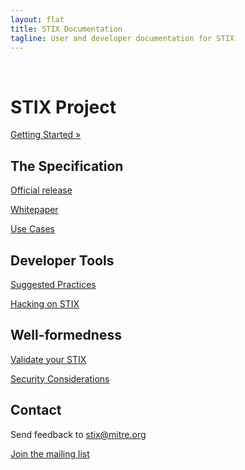 ```yaml
---
layout: flat
title: STIX Documentation
tagline: User and developer documentation for STIX
---
```


<br />
<div class="jumbotron">
  <h1>STIX Project</h1>
  <p><a class="btn btn-primary btn-lg" role="button" href="getting-started">Getting Started »</a></p>
</div>


## The Specification
[Official release](http://stix.mitre.org/language/)

[Whitepaper](http://stix.mitre.org/about/documents/STIX_Whitepaper_v1.1.pdf)

[Use Cases](/idioms)

## Developer Tools
[Suggested Practices](/suggestions)

[Hacking on STIX](/utilities)

## Well-formedness

[Validate your STIX](/validation)

[Security Considerations](/security)

## Contact 

Send feedback to <stix@mitre.org>

[Join the mailing list](http://stix.mitre.org/community/registration.html)
